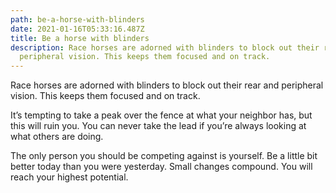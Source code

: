 ```yaml
---
path: be-a-horse-with-blinders
date: 2021-01-16T05:33:16.487Z
title: Be a horse with blinders
description: Race horses are adorned with blinders to block out their rear and
  peripheral vision. This keeps them focused and on track.
---
```

Race horses are adorned with blinders to block out their rear and peripheral vision. This keeps them focused and on track.

It’s tempting to take a peak over the fence at what your neighbor has, but this will ruin you. You can never take the lead if you’re always looking at what others are doing.

The only person you should be competing against is yourself. Be a little bit better today than you were yesterday. Small changes compound. You will reach your highest potential.